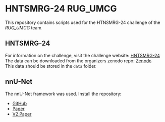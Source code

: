 # HNTSMRG-24 RUG_UMCG
This repository contains scripts used for the HTNSMRG-24 challenge of the _RUG_UMCG_ team.   

## HNTSMRG-24
For information on the challenge, visit the challenge website: [HNTSMRG-24](https://hntsmrg24.grand-challenge.org/)  
The data can be downloaded from the organizers zenodo repo: [Zenodo](https://zenodo.org/records/11199559)
This data should be stored in the `data` folder.

## nnU-Net
The nnU-Net framework was used. Install the repository:
- [GitHub](https://github.com/MIC-DKFZ/nnUNet)
- [Paper](https://www.nature.com/articles/s41592-020-01008-z)
- [V2 Paper](https://arxiv.org/abs/2404.09556)

